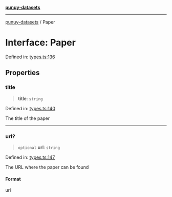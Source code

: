 [**punuy-datasets**](../README.md)

***

[punuy-datasets](../README.md) / Paper

# Interface: Paper

Defined in: [types.ts:136](https://github.com/andrefs/punuy-datasets/blob/06dd2bc3cdd665f7d6b4f2da5ac5c5bfc3957fc2/src/lib/types.ts#L136)

## Properties

### title

> **title**: `string`

Defined in: [types.ts:140](https://github.com/andrefs/punuy-datasets/blob/06dd2bc3cdd665f7d6b4f2da5ac5c5bfc3957fc2/src/lib/types.ts#L140)

The title of the paper

***

### url?

> `optional` **url**: `string`

Defined in: [types.ts:147](https://github.com/andrefs/punuy-datasets/blob/06dd2bc3cdd665f7d6b4f2da5ac5c5bfc3957fc2/src/lib/types.ts#L147)

The URL where the paper can be found

#### Format

uri
